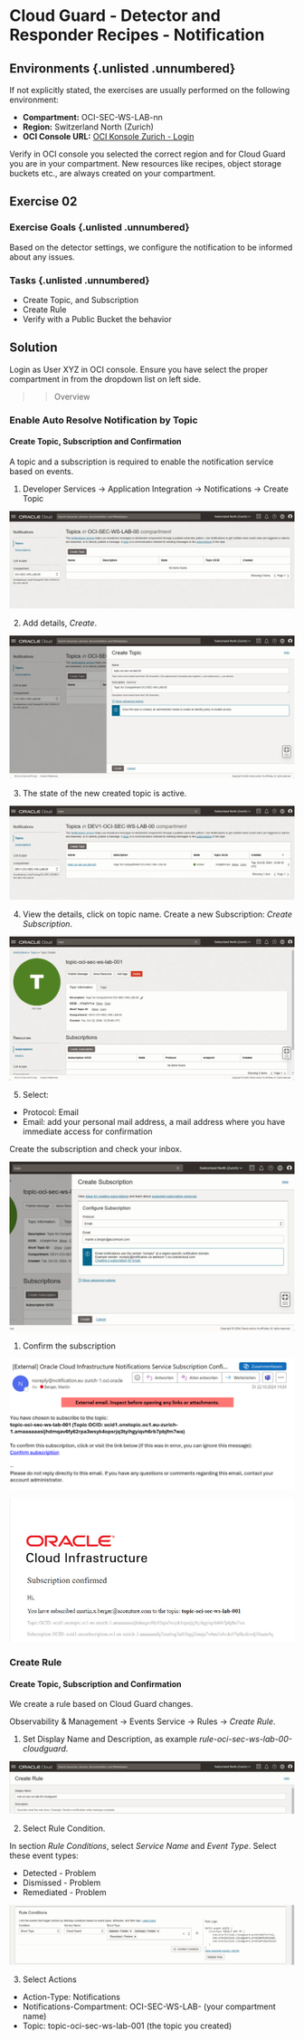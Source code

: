 <!-- markdownlint-disable MD024 -->
<!-- markdownlint-disable MD029 -->
<!-- markdownlint-disable MD033 -->

# Cloud Guard - Detector and Responder Recipes - Notification

## Environments {.unlisted .unnumbered}

If not explicitly stated, the exercises are usually performed on the following
environment:

- **Compartment:** OCI-SEC-WS-LAB-nn
- **Region:** Switzerland North (Zurich)
- **OCI Console URL:**
  <a href="https://console.eu-zurich-1.oraclecloud.com" target="_blank" rel="noopener">
  OCI Konsole Zurich - Login</a>

Verify in OCI console you selected the correct region and for Cloud Guard you are
in your compartment. New resources like recipes, object storage buckets etc.,
are always created on your compartment.

## Exercise 02

### Exercise Goals {.unlisted .unnumbered}

Based on the detector settings, we configure the notification to be informed
about any issues.

### Tasks {.unlisted .unnumbered}

- Create Topic, and Subscription
- Create Rule
- Verify with a Public Bucket the behavior

## Solution

Login as User XYZ in OCI console. Ensure you have select the proper compartment
in from the dropdown list on left side.

>> Overview

### Enable Auto Resolve Notification by Topic

#### Create Topic, Subscription and Confirmation

A topic and a subscription is required to enable the notification service based
on events.

1. Developer Services -> Application Integration -> Notifications -> Create Topic

![>> step_1](images/screenshot-cloud-guard-notifications_1.jpg)

2. Add details, _Create_.

![>> step_2](images/screenshot-cloud-guard-notifications_2.jpg)

3. The state of the new created topic is active.

![>> step_3](images/screenshot-cloud-guard-notifications_3.jpg)

4. View the details, click on topic name. Create a new Subscription: _Create Subscription_.

![>> step_4](images/screenshot-cloud-guard-notifications_4.jpg)

5. Select:

- Protocol: Email
- Email: add your personal mail address, a mail address where you have immediate
  access for confirmation

Create the subscription and check your inbox.

![>> step_5](images/screenshot-cloud-guard-notifications_5.jpg)

1. Confirm the subscription

![>> step_6](images/screenshot-cloud-guard-notifications_6.jpg)

![>> step_7](images/screenshot-cloud-guard-notifications_7.jpg)

### Create Rule

#### Create Topic, Subscription and Confirmation

We create a rule based on Cloud Guard changes.

Observability & Management -> Events Service -> Rules -> _Create Rule_.

1. Set Display Name and Description, as example _rule-oci-sec-ws-lab-00-cloudguard_.

![>> step_1](images/screenshot-cloud-guard-rule_1.jpg)

2. Select Rule Condition.

In section _Rule Conditions_, select _Service Name_ and _Event Type_. Select
these event types:

- Detected - Problem
- Dismissed - Problem
- Remediated - Problem

![>> step_2](images/screenshot-cloud-guard-rule_2.jpg)

3. Select Actions

- Action-Type: Notifications
- Notifications-Compartment: OCI-SEC-WS-LAB-<nn> (your compartment name)
- Topic: topic-oci-sec-ws-lab-001 (the topic you created)
